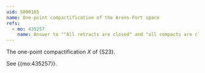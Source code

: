 ```yaml
---
uid: S000165
name: One-point compactification of the Arens-Fort space
refs:
  - mo: 435257
    name: Answer to ""All retracts are closed" and "all compacts are closed""
---
```


The one-point compactification $X$ of {S23}.

See {{mo:435257}}.
